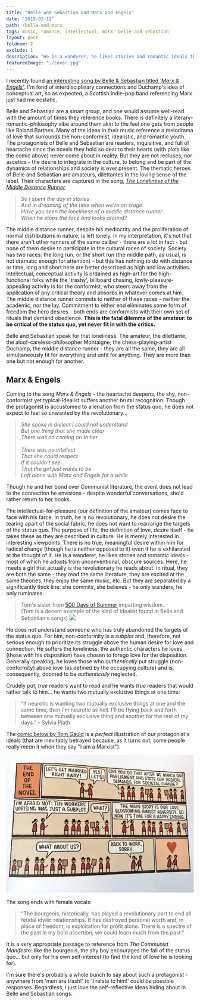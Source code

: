 ```yaml
---
title: "Belle and Sebastian and Marx and Engels"
date: "2019-03-12"
path: /belle-and-marx
tags: music, romance, intellectual, marx, belle-and-sebastian
layout: post
foldnum: 2
exclude: 1
description: "He is a wanderer, he likes stories and romantic ideals that he adopts from unconventional sources. Here, he meets a girl that actually is the revolutionary he reads about."
featuredImage: "./cover.jpg"
---
```


I recently found [an interesting song by Belle & Sebastian titled *'Marx & Engels'*](https://www.youtube.com/watch?v=-4FEOB_b2us). I'm fond of interdisciplinary connections and Duchamp's idea of conceptual art, so as expected, a Scottish indie-pop band referencing Marx just had me ecstatic.

Belle and Sebastian are a smart group, and one would assume well-read with the amount of times they reference books. There is definitely a literary-romantic-philosophy vibe around them akin to the feel one gets from people like Roland Barthes. Many of the ideas in their music reference a melodrama of love that surrounds the non-conformist, idealistic, and romantic youth. The protagonists of Belle and Sebastian are readers, inquisitive, and full of heartache since the novels they hold so dear to their hearts (with plots like the comic above) never come about in reality. But they are not recluses, nor ascetics - the desire to integrate in the culture, to belong and be part of the dynamics of relationships and society is ever present. The thematic heroes of Belle and Sebastian are amateurs, dilettantes in the loving sense of the label. Their characters are captured in the song, [*The Loneliness of the Middle Distance Runner*](https://genius.com/Belle-and-sebastian-the-loneliness-of-the-middle-distance-runner-lyrics):

> *So I spent the day in stories<br>
And in dreaming of the time when we're on stage<br>
Have you seen the loneliness of a middle distance runner<br>
When he stops the race and looks around?*

The middle distance runner, despite his mediocrity and the proliferation of normal distributions in nature, is left lonely. In my interpretation, it's not that there aren't other runners of the same caliber - there are a lot in fact - but none of them desire to participate in the cultural races of society. Society has two races: the long run, or the short run (the middle path, as usual, is not dramatic enough for attention) - but this has nothing to do with distance or time, long and short here are better described as high and low activities. Intellectual, conceptual activity is ordained as high-art for the high-functional folks while the 'trashy', billboard chasing, lowly-pleasure-appealing activity is for the conformist, who steers away from the application of any critical theory and absorbs in whatever comes at him. The middle distance runner commits to neither of these races - neither the academic, nor the lay. Commitment to either end eliminates some form of freedom the hero desires - both ends are conformists with their own set of rituals that demand obedience. **This is the fatal dilemma of the amateur: to be critical of the status quo, yet never fit in with the critics.**

Belle and Sebastian speak for that loneliness. The amateur, the dilettante, the aloof-careless-philosopher Montaigne, the chess-playing-artist Duchamp, the middle distance runner - they are all the same, they are all simultaneously fit for everything and unfit for anything. They are more than one but not enough for another.

## Marx & Engels 

Coming to the song *Marx & Engels* - the heartache deepens, the shy, non-conformist yet typical-idealist suffers another brutal recognition. Though the protagonist is accustomed to alienation from the status quo, he does not expect to feel so unwanted by the revolutionary... 

> *She spoke in dialect I could not understand<br>
But one thing that she made clear<br>
There was no coming on to her<br><br>
There was no intellect<br>
That she could respect<br>
If it couldn't see<br>
That the girl just wants to be<br>
Left alone with Marx and Engels for a while*

Though he and her bond over Communist literature, the event does not lead to the connection he envisions - despite wonderful conversations, she'd rather return to her books.

The intellectual-for-pleasure (our definition of the amateur) comes face to face with his farce. In truth, he is no revolutionary, he does not desire the tearing apart of the social fabric, he does not want to rearrange the targets of the status quo. The purpose of life, the definition of love, *desire* itself - he takes these as they are described in culture. He is merely interested in interesting viewpoints. There is no true, meaningful desire within him for radical change (though he is neither opposed to it) even if he is exhilarated at the thought of it. He is a wanderer, he likes stories and romantic ideals - most of which he adopts from unconventional, obscure sources. Here, he meets a girl that actually *is* the revolutionary he reads about. In ritual, they are both the same - they read the same literature, they are excited at the same theories, they enjoy the same music, etc. But they are separated by a significantly thick line: she commits, she believes - he only wanders, he only ruminates.

> Tom's sister from [500 Days of Summer](https://www.imdb.com/title/tt1022603/) imparting wisdom.<br>(Tom is a decent example of the kind of idealist found in Belle and Sebastian's songs)
![](http://media.tumblr.com/tumblr_m6u861TzjU1r4f60z.gif)

He does not understand someone who has truly abandoned the targets of the status quo. For him, non-conformity is a *subplot* and, therefore, not serious enough to prioritize its struggle above the human desire for love and connection. He suffers the loneliness: the authentic characters he loves (those with his disposition) have chosen to forego love for the disposition. Generally speaking, he loves those who *authentically* put struggle (non-conformity) above love (as defined by the occupying culture) and is, consequently, doomed to be *authentically* neglected.

Crudely put, *true* readers want to read and he wants *true* readers that would rather talk to him... he wants two mutually exclusive things at one time:

> “If neurotic is wanting two mutually exclusive things at one and the same time, then I'm neurotic as hell. I'll be flying back and forth between one mutually exclusive thing and another for the rest of my days.” - Sylvia Plath

The [comic below by Tom Gauld](https://www.amazon.ca/Baking-Kafka-Tom-Gauld/dp/1770462961) is a *perfect* illustration of our protagonist's ideals (that are inevitably betrayed because, as it turns out, some people really *mean* it when they say "I am a Marxist").

![](./cover.jpg)

The song ends with female vocals:

> "The bourgeois, historically, has played a revolutionary part to end all feudal idyllic relationships. It has destroyed personal worth and, in place of freedom, is exploitation for profit alone. There is a spectre of the past in my bold assertion; we could learn much from the past."

It is a very appropriate passage to reference from *The Communist Manifesto*: like the bourgeois, the shy boy encourages the fall of the status quo... but only for his own self-interest (to find the kind of love he is looking for).

I'm sure there's probably a whole bunch to say about such a protagonist - anywhere from 'men are trash!' to 'I relate to him!' could be possible responses. Regardless, I just love the self-reflective ideas hiding about in Belle and Sebastian songs.

